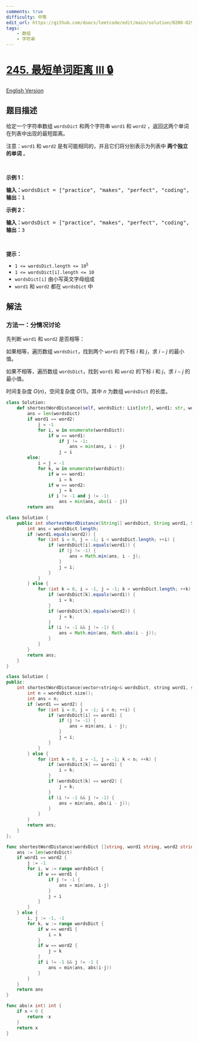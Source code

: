 ```yaml
---
comments: true
difficulty: 中等
edit_url: https://github.com/doocs/leetcode/edit/main/solution/0200-0299/0245.Shortest%20Word%20Distance%20III/README.md
tags:
    - 数组
    - 字符串
---
```


# [245. 最短单词距离 III 🔒](https://leetcode.cn/problems/shortest-word-distance-iii)

[English Version](/solution/0200-0299/0245.Shortest%20Word%20Distance%20III/README_EN.md)

## 题目描述

<!-- 这里写题目描述 -->

<p>给定一个字符串数组&nbsp;<code>wordsDict</code> 和两个字符串 <code>word1</code> 和 <code>word2</code> ，返回这两个单词在列表中出现的最短距离。</p>

<p>注意：<code>word1</code> 和 <code>word2</code>&nbsp;是有可能相同的，并且它们将分别表示为列表中 <strong>两个独立的单词</strong> 。</p>

<p>&nbsp;</p>

<p><strong class="example">示例 1：</strong></p>

<pre>
<strong>输入：</strong>wordsDict = ["practice", "makes", "perfect", "coding", "makes"], word1 = "makes", word2 = "coding"
<strong>输出：</strong>1
</pre>

<p><strong class="example">示例 2：</strong></p>

<pre>
<strong>输入：</strong>wordsDict = ["practice", "makes", "perfect", "coding", "makes"], word1 = "makes", word2 = "makes"
<strong>输出：</strong>3
</pre>

<p>&nbsp;</p>

<p><strong>提示：</strong></p>

<ul>
	<li><code>1 &lt;= wordsDict.length &lt;= 10<sup>5</sup></code></li>
	<li><code>1 &lt;= wordsDict[i].length &lt;= 10</code></li>
	<li><code>wordsDict[i]</code> 由小写英文字母组成</li>
	<li><code>word1</code> 和 <code>word2</code> 都在 <code>wordsDict</code> 中</li>
</ul>

## 解法

### 方法一：分情况讨论

先判断 `word1` 和 `word2` 是否相等：

如果相等，遍历数组 `wordsDict`，找到两个 `word1` 的下标 $i$ 和 $j$，求 $i-j$ 的最小值。

如果不相等，遍历数组 `wordsDict`，找到 `word1` 和 `word2` 的下标 $i$ 和 $j$，求 $i-j$ 的最小值。

时间复杂度 $O(n)$，空间复杂度 $O(1)$。其中 $n$ 为数组 `wordsDict` 的长度。

<!-- tabs:start -->

```python
class Solution:
    def shortestWordDistance(self, wordsDict: List[str], word1: str, word2: str) -> int:
        ans = len(wordsDict)
        if word1 == word2:
            j = -1
            for i, w in enumerate(wordsDict):
                if w == word1:
                    if j != -1:
                        ans = min(ans, i - j)
                    j = i
        else:
            i = j = -1
            for k, w in enumerate(wordsDict):
                if w == word1:
                    i = k
                if w == word2:
                    j = k
                if i != -1 and j != -1:
                    ans = min(ans, abs(i - j))
        return ans
```

```java
class Solution {
    public int shortestWordDistance(String[] wordsDict, String word1, String word2) {
        int ans = wordsDict.length;
        if (word1.equals(word2)) {
            for (int i = 0, j = -1; i < wordsDict.length; ++i) {
                if (wordsDict[i].equals(word1)) {
                    if (j != -1) {
                        ans = Math.min(ans, i - j);
                    }
                    j = i;
                }
            }
        } else {
            for (int k = 0, i = -1, j = -1; k < wordsDict.length; ++k) {
                if (wordsDict[k].equals(word1)) {
                    i = k;
                }
                if (wordsDict[k].equals(word2)) {
                    j = k;
                }
                if (i != -1 && j != -1) {
                    ans = Math.min(ans, Math.abs(i - j));
                }
            }
        }
        return ans;
    }
}
```

```cpp
class Solution {
public:
    int shortestWordDistance(vector<string>& wordsDict, string word1, string word2) {
        int n = wordsDict.size();
        int ans = n;
        if (word1 == word2) {
            for (int i = 0, j = -1; i < n; ++i) {
                if (wordsDict[i] == word1) {
                    if (j != -1) {
                        ans = min(ans, i - j);
                    }
                    j = i;
                }
            }
        } else {
            for (int k = 0, i = -1, j = -1; k < n; ++k) {
                if (wordsDict[k] == word1) {
                    i = k;
                }
                if (wordsDict[k] == word2) {
                    j = k;
                }
                if (i != -1 && j != -1) {
                    ans = min(ans, abs(i - j));
                }
            }
        }
        return ans;
    }
};
```

```go
func shortestWordDistance(wordsDict []string, word1 string, word2 string) int {
	ans := len(wordsDict)
	if word1 == word2 {
		j := -1
		for i, w := range wordsDict {
			if w == word1 {
				if j != -1 {
					ans = min(ans, i-j)
				}
				j = i
			}
		}
	} else {
		i, j := -1, -1
		for k, w := range wordsDict {
			if w == word1 {
				i = k
			}
			if w == word2 {
				j = k
			}
			if i != -1 && j != -1 {
				ans = min(ans, abs(i-j))
			}
		}
	}
	return ans
}

func abs(x int) int {
	if x < 0 {
		return -x
	}
	return x
}
```

<!-- tabs:end -->

<!-- end -->
